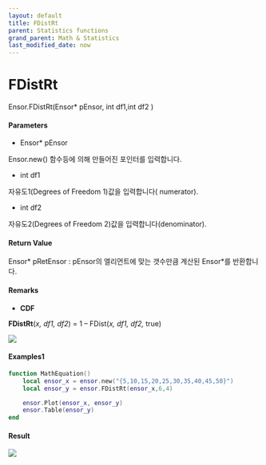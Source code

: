 ```yaml
---
layout: default
title: FDistRt
parent: Statistics functions
grand_parent: Math & Statistics
last_modified_date: now
---
```


# FDistRt

Ensor.FDistRt\(Ensor\* pEnsor, int df1,int df2 \)

#### Parameters

* Ensor\* pEnsor

Ensor.new\(\) 함수등에 의해 만들어진 포인터를 입력합니다.

* int df1

자유도1\(Degrees of Freedom 1\)값을 입력합니다\( numerator\).

* int df2

자유도2\(Degrees of Freedom 2\)값을 입력합니다\(denominator\).

#### Return Value

Ensor\* pRetEnsor : pEnsor의 엘리먼트에 맞는 갯수만큼 계산된 Ensor\*를 반환합니다.

#### Remarks

* **CDF**

**FDistRt**\(_x, df1, df2_\) = 1 – FDist\(_x, df1, df2,_ true\)

![](./StatisticsAPI/FDistRtFuncGraph.png)

#### Examples1

```lua
function MathEquation()
 	local ensor_x = ensor.new("{5,10,15,20,25,30,35,40,45,50}")
	local ensor_y = ensor.FDistRt(ensor_x,6,4)

	ensor.Plot(ensor_x, ensor_y)
 	ensor.Table(ensor_y)
end	
```

#### Result

![](./StatisticsAPI/FDistRtResult.png)

